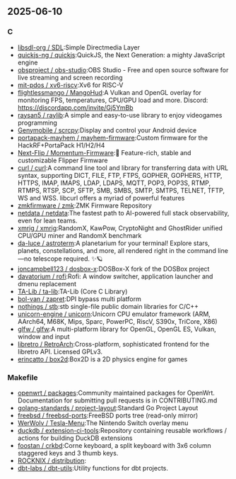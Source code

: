 ## 2025-06-10

### C

* [libsdl-org / SDL](https://github.com/libsdl-org/SDL):Simple Directmedia Layer
* [quickjs-ng / quickjs](https://github.com/quickjs-ng/quickjs):QuickJS, the Next Generation: a mighty JavaScript engine
* [obsproject / obs-studio](https://github.com/obsproject/obs-studio):OBS Studio - Free and open source software for live streaming and screen recording
* [mit-pdos / xv6-riscv](https://github.com/mit-pdos/xv6-riscv):Xv6 for RISC-V
* [flightlessmango / MangoHud](https://github.com/flightlessmango/MangoHud):A Vulkan and OpenGL overlay for monitoring FPS, temperatures, CPU/GPU load and more. Discord: https://discordapp.com/invite/Gj5YmBb
* [raysan5 / raylib](https://github.com/raysan5/raylib):A simple and easy-to-use library to enjoy videogames programming
* [Genymobile / scrcpy](https://github.com/Genymobile/scrcpy):Display and control your Android device
* [portapack-mayhem / mayhem-firmware](https://github.com/portapack-mayhem/mayhem-firmware):Custom firmware for the HackRF+PortaPack H1/H2/H4
* [Next-Flip / Momentum-Firmware](https://github.com/Next-Flip/Momentum-Firmware):🐬 Feature-rich, stable and customizable Flipper Firmware
* [curl / curl](https://github.com/curl/curl):A command line tool and library for transferring data with URL syntax, supporting DICT, FILE, FTP, FTPS, GOPHER, GOPHERS, HTTP, HTTPS, IMAP, IMAPS, LDAP, LDAPS, MQTT, POP3, POP3S, RTMP, RTMPS, RTSP, SCP, SFTP, SMB, SMBS, SMTP, SMTPS, TELNET, TFTP, WS and WSS. libcurl offers a myriad of powerful features
* [zmkfirmware / zmk](https://github.com/zmkfirmware/zmk):ZMK Firmware Repository
* [netdata / netdata](https://github.com/netdata/netdata):The fastest path to AI-powered full stack observability, even for lean teams.
* [xmrig / xmrig](https://github.com/xmrig/xmrig):RandomX, KawPow, CryptoNight and GhostRider unified CPU/GPU miner and RandomX benchmark
* [da-luce / astroterm](https://github.com/da-luce/astroterm):A planetarium for your terminal! Explore stars, planets, constellations, and more, all rendered right in the command line—no telescope required. ✨🪐
* [joncampbell123 / dosbox-x](https://github.com/joncampbell123/dosbox-x):DOSBox-X fork of the DOSBox project
* [davatorium / rofi](https://github.com/davatorium/rofi):Rofi: A window switcher, application launcher and dmenu replacement
* [TA-Lib / ta-lib](https://github.com/TA-Lib/ta-lib):TA-Lib (Core C Library)
* [bol-van / zapret](https://github.com/bol-van/zapret):DPI bypass multi platform
* [nothings / stb](https://github.com/nothings/stb):stb single-file public domain libraries for C/C++
* [unicorn-engine / unicorn](https://github.com/unicorn-engine/unicorn):Unicorn CPU emulator framework (ARM, AArch64, M68K, Mips, Sparc, PowerPC, RiscV, S390x, TriCore, X86)
* [glfw / glfw](https://github.com/glfw/glfw):A multi-platform library for OpenGL, OpenGL ES, Vulkan, window and input
* [libretro / RetroArch](https://github.com/libretro/RetroArch):Cross-platform, sophisticated frontend for the libretro API. Licensed GPLv3.
* [erincatto / box2d](https://github.com/erincatto/box2d):Box2D is a 2D physics engine for games

### Makefile

* [openwrt / packages](https://github.com/openwrt/packages):Community maintained packages for OpenWrt. Documentation for submitting pull requests is in CONTRIBUTING.md
* [golang-standards / project-layout](https://github.com/golang-standards/project-layout):Standard Go Project Layout
* [freebsd / freebsd-ports](https://github.com/freebsd/freebsd-ports):FreeBSD ports tree (read-only mirror)
* [WerWolv / Tesla-Menu](https://github.com/WerWolv/Tesla-Menu):The Nintendo Switch overlay menu
* [duckdb / extension-ci-tools](https://github.com/duckdb/extension-ci-tools):Repository containing reusable workflows / actions for building DuckDB extensions
* [foostan / crkbd](https://github.com/foostan/crkbd):Corne keyboard, a split keyboard with 3x6 column staggered keys and 3 thumb keys.
* [ROCKNIX / distribution](https://github.com/ROCKNIX/distribution):
* [dbt-labs / dbt-utils](https://github.com/dbt-labs/dbt-utils):Utility functions for dbt projects.
